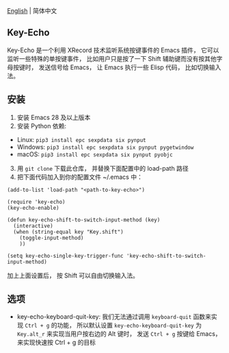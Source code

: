 [English](./README.md) | 简体中文

## Key-Echo
Key-Echo 是一个利用 XRecord 技术监听系统按键事件的 Emacs 插件， 它可以监听一些特殊的单按键事件， 比如用户只是按了一下 Shift 辅助键而没有按其他字母按键时， 发送信号给 Emacs， 让 Emacs 执行一些 Elisp 代码， 比如切换输入法。

## 安装
1. 安装 Emacs 28 及以上版本
2. 安装 Python 依赖: 
 - Linux: `pip3 install epc sexpdata six pynput`
 - Windows: `pip3 install epc sexpdata six pynput pygetwindow`
 - macOS: `pip3 install epc sexpdata six pynput pyobjc`
3. 用 `git clone` 下载此仓库， 并替换下面配置中的 load-path 路径
4. 把下面代码加入到你的配置文件 ~/.emacs 中：

```elisp
(add-to-list 'load-path "<path-to-key-echo>")

(require 'key-echo)
(key-echo-enable)

(defun key-echo-shift-to-switch-input-method (key)
  (interactive)
  (when (string-equal key "Key.shift")
    (toggle-input-method)
    ))

(setq key-echo-single-key-trigger-func 'key-echo-shift-to-switch-input-method)
```

加上上面设置后， 按 Shift 可以自由切换输入法。

## 选项
* key-echo-keyboard-quit-key: 我们无法通过调用 `keyboard-quit` 函数来实现 `Ctrl + g` 的功能， 所以默认设置 `key-echo-keyboard-quit-key` 为 `Key.alt_r` 来实现当用户按右边的 Alt 键时， 发送 `Ctrl + g` 按键给 Emacs， 来实现快速按 Ctrl + g 的目标 
